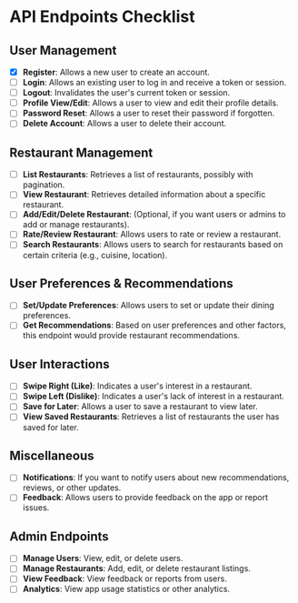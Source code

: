# API Endpoints Checklist

## User Management
- [x] **Register**: Allows a new user to create an account.
- [ ] **Login**: Allows an existing user to log in and receive a token or session.
- [ ] **Logout**: Invalidates the user's current token or session.
- [ ] **Profile View/Edit**: Allows a user to view and edit their profile details.
- [ ] **Password Reset**: Allows a user to reset their password if forgotten.
- [ ] **Delete Account**: Allows a user to delete their account.

## Restaurant Management
- [ ] **List Restaurants**: Retrieves a list of restaurants, possibly with pagination.
- [ ] **View Restaurant**: Retrieves detailed information about a specific restaurant.
- [ ] **Add/Edit/Delete Restaurant**: (Optional, if you want users or admins to add or manage restaurants).
- [ ] **Rate/Review Restaurant**: Allows users to rate or review a restaurant.
- [ ] **Search Restaurants**: Allows users to search for restaurants based on certain criteria (e.g., cuisine, location).

## User Preferences & Recommendations
- [ ] **Set/Update Preferences**: Allows users to set or update their dining preferences.
- [ ] **Get Recommendations**: Based on user preferences and other factors, this endpoint would provide restaurant recommendations.

## User Interactions
- [ ] **Swipe Right (Like)**: Indicates a user's interest in a restaurant.
- [ ] **Swipe Left (Dislike)**: Indicates a user's lack of interest in a restaurant.
- [ ] **Save for Later**: Allows a user to save a restaurant to view later.
- [ ] **View Saved Restaurants**: Retrieves a list of restaurants the user has saved for later.

## Miscellaneous
- [ ] **Notifications**: If you want to notify users about new recommendations, reviews, or other updates.
- [ ] **Feedback**: Allows users to provide feedback on the app or report issues.

## Admin Endpoints
- [ ] **Manage Users**: View, edit, or delete users.
- [ ] **Manage Restaurants**: Add, edit, or delete restaurant listings.
- [ ] **View Feedback**: View feedback or reports from users.
- [ ] **Analytics**: View app usage statistics or other analytics.
